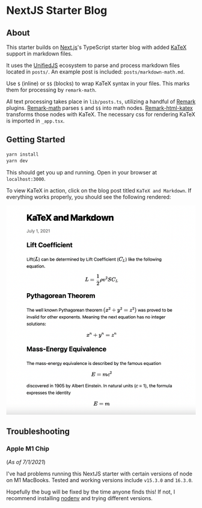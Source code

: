 # NextJS Starter Blog

## About

This starter builds on [Next.js](https://nextjs.org/learn/basics/create-nextjs-app?utm_source=next-site&utm_medium=nav-cta&utm_campaign=next-website)'s TypeScript starter blog with added [KaTeX](https://github.com/KaTeX/KaTeX) support in markdown files.

It uses the [UnifiedJS](https://unifiedjs.com) ecosystem to parse and process markdown files located in `posts/`. An example post is included: `posts/markdown-math.md`.

Use `$` (inline) or `$$` (blocks) to wrap KaTeX syntax in your files. This marks them for processing by `remark-math`.

All text processing takes place in `lib/posts.ts`, utilizing a handful of [Remark](https://remark.js.org) plugins. [Remark-math](https://github.com/remarkjs/remark-math) parses `$` and `$$` into math nodes. [Remark-html-katex](https://github.com/remarkjs/remark-math/tree/main/packages/remark-html-katex) transforms those nodes with KaTeX. The necessary css for rendering KaTeX is imported in `_app.tsx`.

## Getting Started

```sh
yarn install
yarn dev
```

This should get you up and running. Open in your browser at `localhost:3000`.

To view KaTeX in action, click on the blog post titled `KaTeX and Markdown`. If everything works properly, you should see the following rendered:

![KaTeX example](katex-example.png)

## Troubleshooting

### Apple M1 Chip

(_As of 7/1/2021_)

I've had problems running this NextJS starter with certain versions of node on M1 MacBooks. Tested and working versions include `v15.3.0` and `16.3.0`.

Hopefully the bug will be fixed by the time anyone finds this! If not, I recommend installing [nodenv](https://github.com/nodenv/nodenv) and trying different versions.
